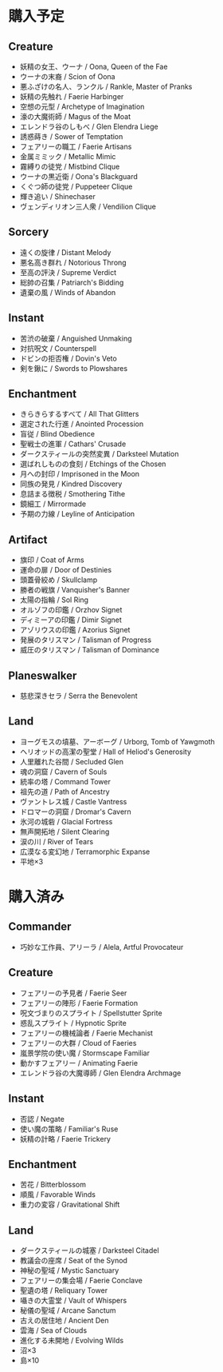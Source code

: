 # 購入予定
## Creature
- 妖精の女王、ウーナ / Oona, Queen of the Fae
- ウーナの末裔 / Scion of Oona
- 悪ふざけの名人、ランクル / Rankle, Master of Pranks
- 妖精の先触れ / Faerie Harbinger
- 空想の元型 / Archetype of Imagination
- 濠の大魔術師 / Magus of the Moat
- エレンドラ谷のしもべ / Glen Elendra Liege
- 誘惑蒔き / Sower of Temptation
- フェアリーの職工 / Faerie Artisans
- 金属ミミック / Metallic Mimic
- 霧縛りの徒党 / Mistbind Clique
- ウーナの黒近衛 / Oona's Blackguard
- くぐつ師の徒党 / Puppeteer Clique
- 輝き追い / Shinechaser
- ヴェンディリオン三人衆 / Vendilion Clique

## Sorcery
- 遠くの旋律 / Distant Melody
- 悪名高き群れ / Notorious Throng
- 至高の評決 / Supreme Verdict
- 総帥の召集 / Patriarch's Bidding
- 遺棄の風 / Winds of Abandon

## Instant
- 苦渋の破棄 / Anguished Unmaking
- 対抗呪文 / Counterspell
- ドビンの拒否権 / Dovin's Veto
- 剣を鍬に / Swords to Plowshares

## Enchantment
- きらきらするすべて / All That Glitters
- 選定された行進 / Anointed Procession
- 盲従 / Blind Obedience
- 聖戦士の進軍 / Cathars' Crusade
- ダークスティールの突然変異 / Darksteel Mutation
- 選ばれしものの食刻 / Etchings of the Chosen
- 月への封印 / Imprisoned in the Moon
- 同族の発見 / Kindred Discovery
- 息詰まる徴税 / Smothering Tithe
- 鏡細工 / Mirrormade
- 予期の力線 / Leyline of Anticipation

## Artifact
- 旗印 / Coat of Arms
- 運命の扉 / Door of Destinies
- 頭蓋骨絞め / Skullclamp
- 勝者の戦旗 / Vanquisher's Banner
- 太陽の指輪 / Sol Ring
- オルゾフの印鑑 / Orzhov Signet
- ディミーアの印鑑 / Dimir Signet
- アゾリウスの印鑑 / Azorius Signet
- 発展のタリスマン / Talisman of Progress
- 威圧のタリスマン / Talisman of Dominance

## Planeswalker
- 慈悲深きセラ / Serra the Benevolent

## Land
- ヨーグモスの墳墓、アーボーグ / Urborg, Tomb of Yawgmoth
- ヘリオッドの高潔の聖堂 / Hall of Heliod's Generosity
- 人里離れた谷間 / Secluded Glen
- 魂の洞窟 / Cavern of Souls
- 統率の塔 / Command Tower
- 祖先の道 / Path of Ancestry
- ヴァントレス城 / Castle Vantress
- ドロマーの洞窟 / Dromar's Cavern
- 氷河の城砦 / Glacial Fortress
- 無声開拓地 / Silent Clearing
- 涙の川 / River of Tears
- 広漠なる変幻地 / Terramorphic Expanse
- 平地×3

# 購入済み
## Commander
- 巧妙な工作員、アリーラ / Alela, Artful Provocateur

## Creature
- フェアリーの予見者 / Faerie Seer
- フェアリーの陣形 / Faerie Formation
- 呪文づまりのスプライト / Spellstutter Sprite
- 惑乱スプライト / Hypnotic Sprite
- フェアリーの機械論者 / Faerie Mechanist
- フェアリーの大群 / Cloud of Faeries
- 嵐景学院の使い魔 / Stormscape Familiar
- 動かすフェアリー / Animating Faerie
- エレンドラ谷の大魔導師 / Glen Elendra Archmage

## Instant
- 否認 / Negate
- 使い魔の策略 / Familiar's Ruse
- 妖精の計略 / Faerie Trickery

## Enchantment
- 苦花 / Bitterblossom
- 順風 / Favorable Winds
- 重力の変容 / Gravitational Shift

## Land
- ダークスティールの城塞 / Darksteel Citadel
- 教議会の座席 / Seat of the Synod
- 神秘の聖域 / Mystic Sanctuary
- フェアリーの集会場 / Faerie Conclave
- 聖遺の塔 / Reliquary Tower
- 囁きの大霊堂 / Vault of Whispers
- 秘儀の聖域 / Arcane Sanctum
- 古えの居住地 / Ancient Den
- 雲海 / Sea of Clouds
- 進化する未開地 / Evolving Wilds
- 沼×3
- 島×10
